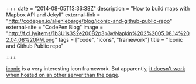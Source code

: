 +++
date = "2014-08-05T13:36:38Z"
description = "How to build maps with Mapbox API and Jekyll"
external-link = "http://codepen.io/alienlebarge/blog/iconic-and-github-public-repo"
external-site = "CodePen Blog"
image = "http://f.cl.ly/items/1b3U1s3S2e200B2p3p3v/Napkin%202%2005.08.14%202.04.08%20PM.png"
tags = ["code", "icons", "framework"]
title = "Iconic and Github Public repo"

+++

[iconic](https://useiconic.com/) is a very interesting icon framework. But apparently, [it doesn't work when hosted on an other server than the page](http://codepen.io/alienlebarge/blog/iconic-and-github-public-repo).

